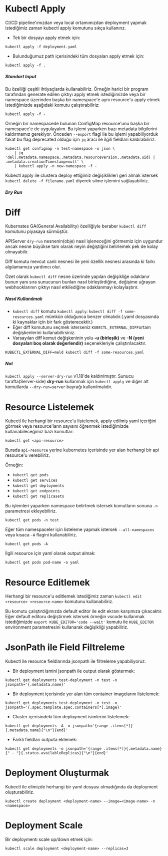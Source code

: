 # Kubectl Apply

CI/CD pipeline'ımızdan veya local ortamımızdan deployment yapmak istediğimiz zaman kubectl apply komutunu sıkça kullanırız.

- Tek bir dosyayı apply etmek için:

`kubectl apply -f deployment.yaml`

- Bulunduğumuz path içerisindeki tüm dosyaları apply etmek için:

`kubectl apply -f .`

##### Standart Input
Bu özelliği çeşitli ihtiyaçlarda kullanabiliriz. Örneğin harici bir program tarafından generate edilen çıktıyı apply etmek istediğimizde veya bir namespace üzerinden başka bir namespace'e aynı resource'u apply etmek istediğimizde aşağıdaki komutu çalıştırabiliriz:

`kubectl apply -f -`

Örneğin bir namespacede bulunan ConfigMap resource'unu başka bir namespace'e de uygulayalım. Bu işlemi yaparken bazı metadata bilgilerini kaldırmamız gerekiyor. Önceden `--export` flagi ile bu işlemi yapabiliyorduk fakat bu flag deprecated olduğu için `jq` aracı ile ilgili fieldları kaldırabiliriz.

```
kubectl get configmap -n test-namespace -o json \
    | jq 'del(.metadata.namespace,.metadata.resourceVersion,.metadata.uid) | .metadata.creationTimestamp=null' \
    | kubectl apply -n new-namespace -f -
```

Kubectl apply ile clustera deploy ettiğimiz değişiklikleri geri almak istersek `kubectl delete -f filename.yaml` diyerek silme işlemini sağlayabiliriz.

##### Dry Run


# Diff

  Kubernates GA(General Availability) özelliğiyle beraber `kubectl diff` komutunu piyasaya sürmüştür.
  
APIServer `dry-run` nesnenin(obje) nasıl işleneceğini görmemiz için uygundur ancak nesne büyükse tam olarak neyin değiştiğini  belirlemek pek de kolay olmayabilir.

Diff komutu mevcut canlı nesnesi ile yeni özellik nesnesi arasında ki farkı algılamamıza yardımcı olur.

Özet olarak   `kubectl diff` nesne üzerinde yapılan değişikliğe odaklanır bunun yanı sıra sunucunun bunları nasıl birleştirdiğine, değişime uğrayan webhooklarının çıktıyı nasıl etkilediğine odaklanmayı kolaylaştırır.

##### Nasıl Kullanılmalı
- `kubectl diff` komutu `kubectl apply`: `kubectl diff -f some-resources.yaml` mümkün olduğunca benzer olmalıdır.(.yaml dosyasında ki kaynaklar için bir fark gösterecektir.)
- Eğer diff komutunu seçmek isterseniz `KUBECTL_EXTERNAL_DIFF`ortam değişkenlerini kullanabilirsiniz.
- Varsayılan diff komut değişkeninin yolu **-u (birleşik)**  ve **-N (yeni dosyaları boş olarak değerlendir)** seçenekleriyle çalıştırılacaktır.

`KUBECTL_EXTERNAL_DIFF=meld kubectl diff -f some-resources.yaml`

##### Not
`kubectl apply --server-dry-run` v1.18'de kaldırılmıştır.
Sunucu tarafta(Server-side) **dry-run** kullanmak için `kubectl apply` ve diğer alt komutlarda `--dry-run=server`  bayrağı kullanılmalıdır.



# Resource Listelemek

Kubectl ile herhangi bir resource'u listelemek, apply edilmiş yaml içeriğini görmek veya resource'ların sayısını öğrenmek istediğimizde kullanabileceğimiz bazı komutlar:

`kubectl get <api-resource>`

Burada `api-resource` yerine kubernetes içerisinde yer alan herhangi bir api resource'u verebiliriz.

Örneğin:

- `kubectl get pods`
- `kubectl get services`
- `kubectl get deployments`
- `kubectl get endpoints`
- `kubectl get replicasets`

Bu işlemleri yaparken namespace belirtmek istersek komutların sonuna `-n` parametresi ekleyebiliriz. 

`kubectl get pods -n test`

Eğer tüm namespaceler için listeleme yapmak istersek `--all-namespaces` veya kısaca `-A` flagini kullanabiliriz.

`kubectl get pods -A`

İlgili resource için yaml olarak output almak:

`kubectl get pods pod-name -o yaml`

# Resource Editlemek

Herhangi bir resource'u editlemek istediğimiz zaman `kubectl edit <resource> <resource-name>` komutunu kullanabiliriz.

Bu komutu çalıştırdığımızda default editor ile edit ekranı karşımıza çıkacaktır. Eğer default editoru değiştirmek istersek örneğin vscode kullanmak istediğimizde `export KUBE_EDITOR='code --wait'` komutu ile `KUBE_EDITOR` environment parametresini kullanarak değişikliği yapabiliriz.

# JsonPath ile Field Filtreleme

Kubectl ile resource fieldlarında jsonpath ile filtreleme yapabiliyoruz.

- Bir deployment ismini jsonpath ile output olarak göstermek:

`kubectl get deployments test-deployment -n test -o jsonpath='{.metadata.name}'`

- Bir deployment içerisinde yer alan tüm container imagelarını listelemek:

`kubectl get deployments test-deployment -n test -o jsonpath='{.spec.template.spec.containers[*].image}'`

- Cluster içerisindeki tüm deployment isimlerini listelemek:

`kubectl get deployments -A -o jsonpath='{range .items[*]}{.metadata.name}{"\n"}{end}'`

- Farklı fieldları outputa eklemek:

`kubectl get deployments -o jsonpath='{range .items[*]}{.metadata.name}{" - "}{.status.availableReplicas}{"\n"}{end}'`

# Deployment Oluşturmak

Kubectl ile elimizde herhangi bir yaml dosyası olmadığında da deployment oluşturabiliriz.

`kubectl create deployment <deployment-name> --image=<image-name> -n <namespace>`

# Deployment Scale

Bir deploymentı scale up/down etmek için:

`kubectl scale deployment <deployment-name> --replicas=3`
